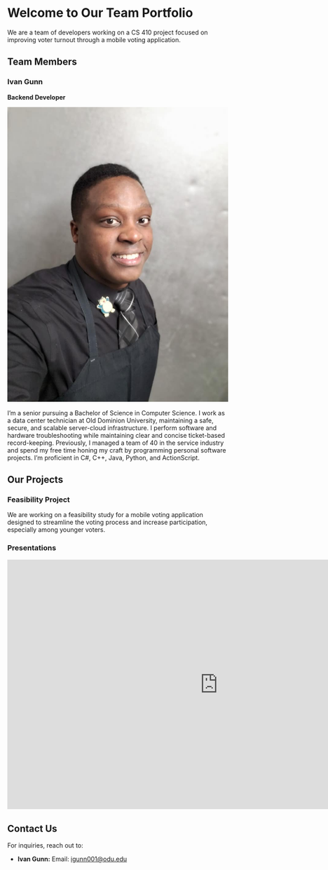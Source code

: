 # Welcome to Our Team Portfolio

We are a team of developers working on a CS 410 project focused on improving voter turnout through a mobile voting application.

## Team Members

### Ivan Gunn
**Backend Developer**

![Ivan Gunn](images/IvanGProfilePicture.jpg) 

I’m a senior pursuing a Bachelor of Science in Computer Science. I work as a data center technician at Old Dominion University, maintaining a safe, secure, and scalable server-cloud infrastructure. I perform software and hardware troubleshooting while maintaining clear and concise ticket-based record-keeping. Previously, I managed a team of 40 in the service industry and spend my free time honing my craft by programming personal software projects. I’m proficient in C#, C++, Java, Python, and ActionScript.
  

## Our Projects
### Feasibility Project
We are working on a feasibility study for a mobile voting application designed to streamline the voting process and increase participation, especially among younger voters.

### Presentations

<iframe src="https://docs.google.com/presentation/d/1xyxDIY2hRbmpUhr3_ZPm6VhGi0TFvAYCBhxWS-fQ25g" frameborder="0" width="960" height="569" allowfullscreen="true" mozallowfullscreen="true" webkitallowfullscreen="true"></iframe>

## Contact Us
For inquiries, reach out to:  
- **Ivan Gunn:** Email: igunn001@odu.edu
